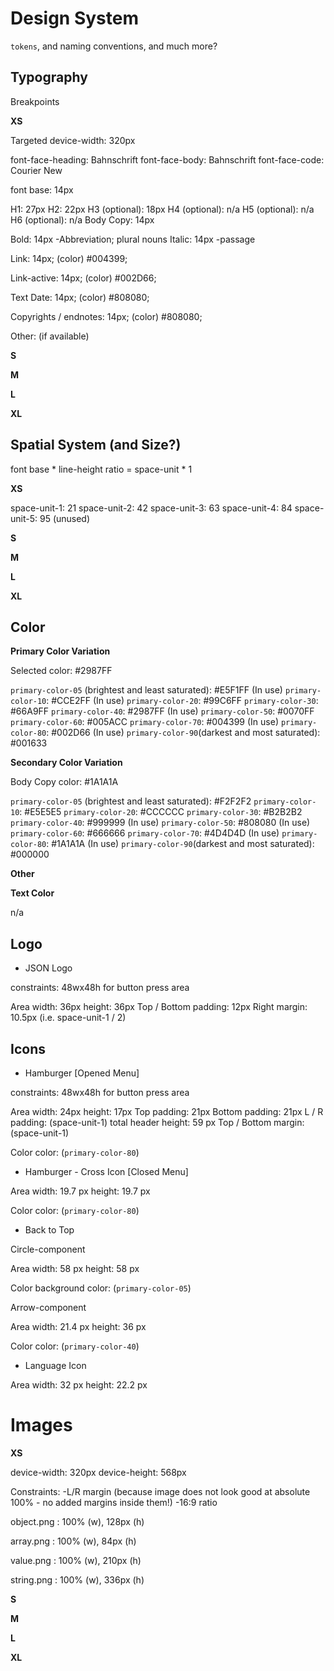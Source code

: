 # Design System

`tokens`, and naming conventions, and much more?

## Typography

Breakpoints

**XS**

Targeted device-width: 320px

font-face-heading: Bahnschrift
font-face-body: Bahnschrift
font-face-code: Courier New

font base: 14px

H1: 27px
H2: 22px
H3 (optional): 18px
H4 (optional): n/a
H5 (optional): n/a
H6 (optional): n/a
Body Copy: 14px

Bold: 14px
-Abbreviation; plural nouns
Italic: 14px
-passage

Link: 14px; (color) #004399;

Link-active: 14px; (color) #002D66;

Text Date: 14px; (color) #808080;

Copyrights / endnotes: 14px; (color) #808080;


Other: (if available)

**S**

**M**

**L**

**XL**

## Spatial System (and Size?)

font base * line-height ratio = space-unit * 1

**XS**

space-unit-1: 21
space-unit-2: 42
space-unit-3: 63
space-unit-4: 84
space-unit-5: 95 (unused)

**S**

**M**

**L**

**XL**

## Color

**Primary Color Variation**

Selected color: #2987FF

`primary-color-05` (brightest and least saturated): #E5F1FF (In use)
`primary-color-10`: #CCE2FF (In use)
`primary-color-20`: #99C6FF
`primary-color-30`: #66A9FF
`primary-color-40`: #2987FF (In use)
`primary-color-50`: #0070FF
`primary-color-60`: #005ACC
`primary-color-70`: #004399 (In use)
`primary-color-80`: #002D66 (In use)
`primary-color-90`(darkest and most saturated): #001633

**Secondary Color Variation**

Body Copy color: #1A1A1A

`primary-color-05` (brightest and least saturated): #F2F2F2
`primary-color-10`: #E5E5E5
`primary-color-20`: #CCCCCC
`primary-color-30`: #B2B2B2
`primary-color-40`: #999999 (In use)
`primary-color-50`: #808080 (In use)
`primary-color-60`: #666666
`primary-color-70`: #4D4D4D (In use)
`primary-color-80`: #1A1A1A (In use)
`primary-color-90`(darkest and most saturated): #000000

**Other**

**Text Color**

n/a

## Logo

* JSON Logo

constraints: 48wx48h for button press area

Area
width: 36px
height: 36px
Top / Bottom padding: 12px
Right margin: 10.5px (i.e. space-unit-1 / 2)

## Icons

* Hamburger [Opened Menu]

constraints: 48wx48h for button press area

Area
width: 24px
height: 17px
Top padding: 21px
Bottom padding: 21px
L / R padding: (space-unit-1)
total header height: 59 px
Top / Bottom margin: (space-unit-1)

Color
color: (`primary-color-80`)

* Hamburger - Cross Icon [Closed Menu]

Area
width: 19.7 px
height: 19.7 px

Color
color: (`primary-color-80`)

* Back to Top

Circle-component

Area
width: 58 px
height: 58 px

Color
background color: (`primary-color-05`)

Arrow-component

Area
width: 21.4 px
height: 36 px

Color
color: (`primary-color-40`)

* Language Icon

Area
width: 32 px
height: 22.2 px

# Images

**XS**

device-width: 320px
device-height: 568px

Constraints:
-L/R margin (because image does not look good at absolute 100% - no added margins inside them!)
-16:9 ratio

object.png : 100% (w), 128px (h)

array.png : 100% (w), 84px (h)

value.png : 100% (w), 210px (h)

string.png : 100% (w), 336px (h)

**S**

**M**

**L**

**XL**
